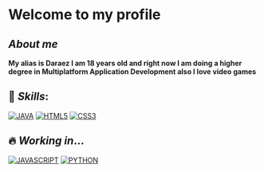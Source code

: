 # Welcome to my profile
## *About me*
**My alias is Daraez I am 18 years old and right now I am doing a higher degree in Multiplatform Application Development also I love video games**

## 🔰 *Skills*:
[![JAVA](https://img.shields.io/badge/Java-5564eb?style=for-the-badge&logo=java&logoColor=white&labelColor=101010)]()
[![HTML5](https://img.shields.io/badge/html5-%23E34F26.svg?style=for-the-badge&logo=html5&logoColor=white&labelColor=101010)]()
[![CSS3](https://img.shields.io/badge/css3-%231572B6.svg?style=for-the-badge&logo=css3&logoColor=white&labelColor=101010)]()
</br>

## 🔥 *Working in*...
[![JAVASCRIPT](https://img.shields.io/badge/javascript-%23323330.svg?style=for-the-badge&logo=javascript&logoColor=white&labelColor=101010)]()
[![PYTHON](https://img.shields.io/badge/python-00ba89?style=for-the-badge&logo=python&logoColor=white&labelColor=101010)]()
							
